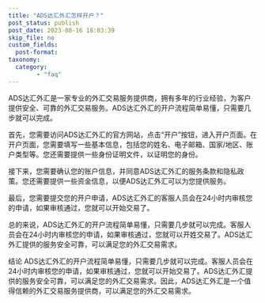 ```yaml
---
title: "ADS达汇外汇怎样开户？"
post_status: publish
post_date: 2023-08-16 18:03:39
skip_file: no
custom_fields: 
  post-format: 
taxonomy:
  category:
        - "faq"
---
```


ADS达汇外汇是一家专业的外汇交易服务提供商，拥有多年的行业经验，为客户提供安全、可靠的外汇交易服务。ADS达汇外汇的开户流程简单易懂，只需要几步就可以完成。

首先，您需要访问ADS达汇外汇的官方网站，点击“开户”按钮，进入开户页面。在开户页面，您需要填写一些基本信息，包括您的姓名、电子邮箱、国家/地区、账户类型等。您还需要提供一些身份证明文件，以证明您的身份。

接下来，您需要确认您的账户信息，并同意ADS达汇外汇的服务条款和隐私政策。您还需要提供一些资金信息，以便ADS达汇外汇可以为您提供服务。

最后，您需要提交您的开户申请，ADS达汇外汇的客服人员会在24小时内审核您的申请，如果审核通过，您就可以开始交易了。

总的来说，ADS达汇外汇的开户流程简单易懂，只需要几步就可以完成。客服人员会在24小时内审核您的申请，如果审核通过，您就可以开姓交易了。ADS达汇外汇提供的服务安全可靠，可以满足您的外汇交易需求。

结论 ADS达汇外汇的开户流程简单易懂，只需要几步就可以完成。客服人员会在24小时内审核您的申请，如果审核通过，您就可以开始交易了。ADS达汇外汇提供的服务安全可靠，可以满足您的外汇交易需求。因此，ADS达汇外汇是一个值得信赖的外汇交易服务提供商，可以满足您的外汇交易需求。
